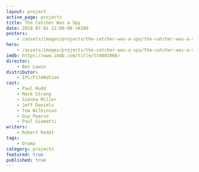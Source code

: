 ```yaml
---
layout: project
active_page: projects
title: The Catcher Was a Spy
date: 2018-07-01 12:00:00 +0100
posters:
    - /assets/images/projects/the-catcher-was-a-spy/the-catcher-was-a-spy-poster.jpg
hero:
    - /assets/images/projects/the-catcher-was-a-spy/the-catcher-was-a-spy-hero-1.jpg
imdb: https://www.imdb.com/title/tt4602066/
director:
    - Ben Lewin
distributor:
    - IFC/FilmNation
cast:
    - Paul Rudd
    - Mark Strong
    - Sienna Miller
    - Jeff Daniels
    - Tom Wilkinson
    - Guy Pearce
    - Paul Giamatti
writers:
    - Robert Rodat
tags:
    - Drama
category: projects
featured: true
published: true
---
```


